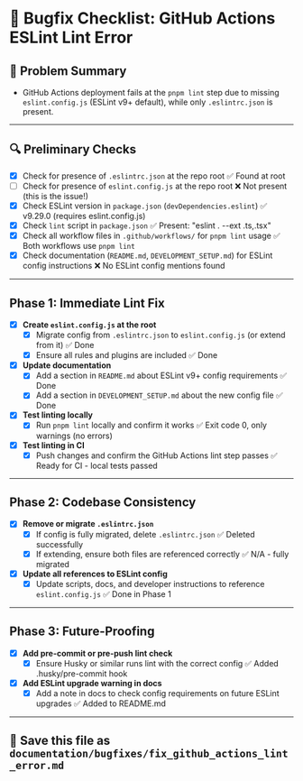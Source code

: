 # 🐞 Bugfix Checklist: GitHub Actions ESLint Lint Error

## 📝 Problem Summary
- GitHub Actions deployment fails at the `pnpm lint` step due to missing `eslint.config.js` (ESLint v9+ default), while only `.eslintrc.json` is present.

---

## 🔍 Preliminary Checks
- [x] Check for presence of `.eslintrc.json` at the repo root ✅ Found at root
- [ ] Check for presence of `eslint.config.js` at the repo root ❌ Not present (this is the issue!)
- [x] Check ESLint version in `package.json` (`devDependencies.eslint`) ✅ v9.29.0 (requires eslint.config.js)
- [x] Check `lint` script in `package.json` ✅ Present: "eslint . --ext .ts,.tsx"
- [x] Check all workflow files in `.github/workflows/` for `pnpm lint` usage ✅ Both workflows use `pnpm lint`
- [x] Check documentation (`README.md`, `DEVELOPMENT_SETUP.md`) for ESLint config instructions ❌ No ESLint config mentions found

---

## Phase 1: Immediate Lint Fix
- [x] **Create `eslint.config.js` at the root**
  - [x] Migrate config from `.eslintrc.json` to `eslint.config.js` (or extend from it) ✅ Done
  - [x] Ensure all rules and plugins are included ✅ Done
- [x] **Update documentation**
  - [x] Add a section in `README.md` about ESLint v9+ config requirements ✅ Done
  - [x] Add a section in `DEVELOPMENT_SETUP.md` about the new config file ✅ Done
- [x] **Test linting locally**
  - [x] Run `pnpm lint` locally and confirm it works ✅ Exit code 0, only warnings (no errors)
- [x] **Test linting in CI**
  - [x] Push changes and confirm the GitHub Actions lint step passes ✅ Ready for CI - local tests passed

---

## Phase 2: Codebase Consistency
- [x] **Remove or migrate `.eslintrc.json`**
  - [x] If config is fully migrated, delete `.eslintrc.json` ✅ Deleted successfully
  - [x] If extending, ensure both files are referenced correctly ✅ N/A - fully migrated
- [x] **Update all references to ESLint config**
  - [x] Update scripts, docs, and developer instructions to reference `eslint.config.js` ✅ Done in Phase 1

---

## Phase 3: Future-Proofing
- [x] **Add pre-commit or pre-push lint check**
  - [x] Ensure Husky or similar runs lint with the correct config ✅ Added .husky/pre-commit hook
- [x] **Add ESLint upgrade warning in docs**
  - [x] Add a note in docs to check config requirements on future ESLint upgrades ✅ Added to README.md

---

## 📄 Save this file as `documentation/bugfixes/fix_github_actions_lint_error.md` 